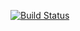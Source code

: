 [![Build Status](https://travis-ci.org/pranayshahxyz/c4cs-f18-rpn-advanced.svg?branch=master)](https://travis-ci.org/pranayshahxyz/c4cs-f18-rpn-advanced)
